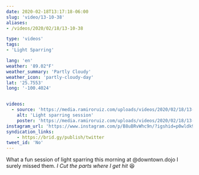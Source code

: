 ```yaml
---
date: 2020-02-18T13:17:18-06:00
slug: 'video/13-10-38'
aliases:
- /videos/2020/02/18/13-10-38

type: 'videos' 
tags:
- 'Light Sparring'

lang: 'en'
weather: '89.02°F'
weather_summary: 'Partly Cloudy'
weather_icon: 'partly-cloudy-day'
lat: '25.7553'
long: '-100.4024'


videos:
  - source: 'https://media.ramiroruiz.com/uploads/videos/2020/02/18/13-10-38/light-sparring-session.mp4'
    alt: 'Light sparring session'
    poster: 'https://media.ramiroruiz.com/uploads/videos/2020/02/18/13-10-38/poster.jpg'
instagram_url: 'https://www.instagram.com/p/B8uBRvWhc9n/?igshid=p0wldk9jo7m3'
syndication_links:
    - https://brid.gy/publish/twitter
tweet_id: 'No'
---
```

What a fun session of light sparring this morning at @downtown.dojo I surely missed them. 
_I Cut the parts where I get hit_ 😆
 